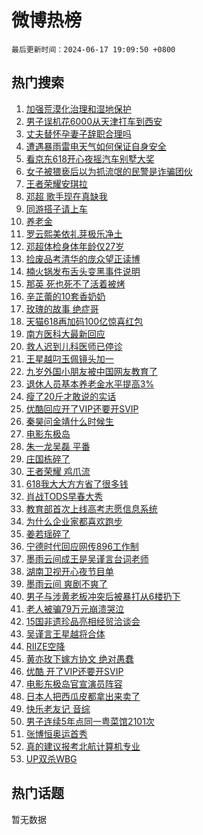 # 微博热榜

`最后更新时间：2024-06-17 19:09:50 +0800`

## 热门搜索

1. [加强荒漠化治理和湿地保护](https://m.weibo.cn/search?containerid=100103type%3D1%26t%3D10%26q%3D%23%E5%8A%A0%E5%BC%BA%E8%8D%92%E6%BC%A0%E5%8C%96%E6%B2%BB%E7%90%86%E5%92%8C%E6%B9%BF%E5%9C%B0%E4%BF%9D%E6%8A%A4%23&stream_entry_id=51&isnewpage=1&extparam=seat%3D1%26stream_entry_id%3D51%26c_type%3D51%26pos%3D0%26cate%3D10103%26filter_type%3Drealtimehot%26dgr%3D0%26q%3D%2523%25E5%258A%25A0%25E5%25BC%25BA%25E8%258D%2592%25E6%25BC%25A0%25E5%258C%2596%25E6%25B2%25BB%25E7%2590%2586%25E5%2592%258C%25E6%25B9%25BF%25E5%259C%25B0%25E4%25BF%259D%25E6%258A%25A4%2523%26display_time%3D1718622589%26pre_seqid%3D171862258911701121499)
1. [男子误机花6000从天津打车到西安](https://m.weibo.cn/search?containerid=100103type%3D1%26t%3D10%26q%3D%23%E7%94%B7%E5%AD%90%E8%AF%AF%E6%9C%BA%E8%8A%B16000%E4%BB%8E%E5%A4%A9%E6%B4%A5%E6%89%93%E8%BD%A6%E5%88%B0%E8%A5%BF%E5%AE%89%23&stream_entry_id=31&isnewpage=1&extparam=seat%3D1%26dgr%3D0%26c_type%3D31%26cate%3D5001%26stream_entry_id%3D31%26filter_type%3Drealtimehot%26lcate%3D5001%26pos%3D0%26flag%3D2%26realpos%3D1%26band_rank%3D1%26q%3D%2523%25E7%2594%25B7%25E5%25AD%2590%25E8%25AF%25AF%25E6%259C%25BA%25E8%258A%25B16000%25E4%25BB%258E%25E5%25A4%25A9%25E6%25B4%25A5%25E6%2589%2593%25E8%25BD%25A6%25E5%2588%25B0%25E8%25A5%25BF%25E5%25AE%2589%2523%26display_time%3D1718622589%26pre_seqid%3D171862258911701121499)
1. [丈夫替怀孕妻子辞职合理吗](https://m.weibo.cn/search?containerid=100103type%3D1%26t%3D10%26q%3D%23%E4%B8%88%E5%A4%AB%E6%9B%BF%E6%80%80%E5%AD%95%E5%A6%BB%E5%AD%90%E8%BE%9E%E8%81%8C%E5%90%88%E7%90%86%E5%90%97%23&stream_entry_id=31&isnewpage=1&extparam=seat%3D1%26dgr%3D0%26c_type%3D31%26cate%3D5001%26stream_entry_id%3D31%26filter_type%3Drealtimehot%26lcate%3D5001%26pos%3D1%26flag%3D1%26realpos%3D2%26band_rank%3D2%26q%3D%2523%25E4%25B8%2588%25E5%25A4%25AB%25E6%259B%25BF%25E6%2580%2580%25E5%25AD%2595%25E5%25A6%25BB%25E5%25AD%2590%25E8%25BE%259E%25E8%2581%258C%25E5%2590%2588%25E7%2590%2586%25E5%2590%2597%2523%26display_time%3D1718622589%26pre_seqid%3D171862258911701121499)
1. [遭遇暴雨雷电天气如何保证自身安全](https://m.weibo.cn/search?containerid=100103type%3D1%26t%3D10%26q%3D%23%E9%81%AD%E9%81%87%E6%9A%B4%E9%9B%A8%E9%9B%B7%E7%94%B5%E5%A4%A9%E6%B0%94%E5%A6%82%E4%BD%95%E4%BF%9D%E8%AF%81%E8%87%AA%E8%BA%AB%E5%AE%89%E5%85%A8%23&stream_entry_id=31&isnewpage=1&extparam=seat%3D1%26dgr%3D0%26c_type%3D31%26cate%3D5001%26stream_entry_id%3D31%26filter_type%3Drealtimehot%26lcate%3D5001%26pos%3D2%26flag%3D0%26realpos%3D3%26band_rank%3D3%26q%3D%2523%25E9%2581%25AD%25E9%2581%2587%25E6%259A%25B4%25E9%259B%25A8%25E9%259B%25B7%25E7%2594%25B5%25E5%25A4%25A9%25E6%25B0%2594%25E5%25A6%2582%25E4%25BD%2595%25E4%25BF%259D%25E8%25AF%2581%25E8%2587%25AA%25E8%25BA%25AB%25E5%25AE%2589%25E5%2585%25A8%2523%26display_time%3D1718622589%26pre_seqid%3D171862258911701121499)
1. [看京东618开心夜摇汽车别墅大奖](https://m.weibo.cn/search?containerid=100103type%3D1%26t%3D10%26q%3D%23%E7%9C%8B%E4%BA%AC%E4%B8%9C618%E5%BC%80%E5%BF%83%E5%A4%9C%E6%91%87%E6%B1%BD%E8%BD%A6%E5%88%AB%E5%A2%85%E5%A4%A7%E5%A5%96%23&stream_entry_id=31&isnewpage=1&extparam=seat%3D1%26is_ad_pos%3D1%26c_type%3D31%26adid%3D242023%26cate%3D5001%26stream_entry_id%3D31%26filter_type%3Drealtimehot%26lcate%3D5001%26pos%3D3%26topic_ad%3D1%26band_rank%3D4%26dgr%3D0%26q%3D%2523%25E7%259C%258B%25E4%25BA%25AC%25E4%25B8%259C618%25E5%25BC%2580%25E5%25BF%2583%25E5%25A4%259C%25E6%2591%2587%25E6%25B1%25BD%25E8%25BD%25A6%25E5%2588%25AB%25E5%25A2%2585%25E5%25A4%25A7%25E5%25A5%2596%2523%26display_time%3D1718622589%26pre_seqid%3D171862258911701121499)
1. [女子被猥亵后以为抓流氓的民警是诈骗团伙](https://m.weibo.cn/search?containerid=100103type%3D1%26t%3D10%26q%3D%23%E5%A5%B3%E5%AD%90%E8%A2%AB%E7%8C%A5%E4%BA%B5%E5%90%8E%E4%BB%A5%E4%B8%BA%E6%8A%93%E6%B5%81%E6%B0%93%E7%9A%84%E6%B0%91%E8%AD%A6%E6%98%AF%E8%AF%88%E9%AA%97%E5%9B%A2%E4%BC%99%23&stream_entry_id=31&isnewpage=1&extparam=seat%3D1%26dgr%3D0%26c_type%3D31%26cate%3D5001%26stream_entry_id%3D31%26filter_type%3Drealtimehot%26lcate%3D5001%26pos%3D4%26flag%3D2%26realpos%3D4%26band_rank%3D4%26q%3D%2523%25E5%25A5%25B3%25E5%25AD%2590%25E8%25A2%25AB%25E7%258C%25A5%25E4%25BA%25B5%25E5%2590%258E%25E4%25BB%25A5%25E4%25B8%25BA%25E6%258A%2593%25E6%25B5%2581%25E6%25B0%2593%25E7%259A%2584%25E6%25B0%2591%25E8%25AD%25A6%25E6%2598%25AF%25E8%25AF%2588%25E9%25AA%2597%25E5%259B%25A2%25E4%25BC%2599%2523%26display_time%3D1718622589%26pre_seqid%3D171862258911701121499)
1. [王者荣耀安琪拉](https://m.weibo.cn/search?containerid=100103type%3D1%26t%3D10%26q%3D%E7%8E%8B%E8%80%85%E8%8D%A3%E8%80%80%E5%AE%89%E7%90%AA%E6%8B%89&stream_entry_id=31&isnewpage=1&extparam=seat%3D1%26dgr%3D0%26c_type%3D31%26cate%3D5001%26stream_entry_id%3D31%26filter_type%3Drealtimehot%26lcate%3D5001%26pos%3D5%26flag%3D0%26realpos%3D5%26band_rank%3D5%26q%3D%25E7%258E%258B%25E8%2580%2585%25E8%258D%25A3%25E8%2580%2580%25E5%25AE%2589%25E7%2590%25AA%25E6%258B%2589%26display_time%3D1718622589%26pre_seqid%3D171862258911701121499)
1. [邓超 歌手现在真缺我](https://m.weibo.cn/search?containerid=100103type%3D1%26t%3D10%26q%3D%E9%82%93%E8%B6%85+%E6%AD%8C%E6%89%8B%E7%8E%B0%E5%9C%A8%E7%9C%9F%E7%BC%BA%E6%88%91&stream_entry_id=31&isnewpage=1&extparam=seat%3D1%26dgr%3D0%26c_type%3D31%26cate%3D5001%26stream_entry_id%3D31%26filter_type%3Drealtimehot%26lcate%3D5001%26pos%3D6%26flag%3D2%26realpos%3D6%26band_rank%3D6%26q%3D%25E9%2582%2593%25E8%25B6%2585%2520%25E6%25AD%258C%25E6%2589%258B%25E7%258E%25B0%25E5%259C%25A8%25E7%259C%259F%25E7%25BC%25BA%25E6%2588%2591%26display_time%3D1718622589%26pre_seqid%3D171862258911701121499)
1. [同游搭子请上车](https://m.weibo.cn/search?containerid=100103type%3D1%26t%3D10%26q%3D%23%E5%90%8C%E6%B8%B8%E6%90%AD%E5%AD%90%E8%AF%B7%E4%B8%8A%E8%BD%A6%23&stream_entry_id=31&isnewpage=1&extparam=seat%3D1%26is_ad_pos%3D1%26c_type%3D31%26adid%3D242084%26cate%3D5001%26stream_entry_id%3D31%26lcate%3D5001%26pos%3D7%26filter_type%3Drealtimehot%26band_rank%3D7%26dgr%3D0%26q%3D%2523%25E5%2590%258C%25E6%25B8%25B8%25E6%2590%25AD%25E5%25AD%2590%25E8%25AF%25B7%25E4%25B8%258A%25E8%25BD%25A6%2523%26display_time%3D1718622589%26pre_seqid%3D171862258911701121499)
1. [养老金](https://m.weibo.cn/search?containerid=100103type%3D1%26t%3D10%26q%3D%E5%85%BB%E8%80%81%E9%87%91&stream_entry_id=31&isnewpage=1&extparam=seat%3D1%26dgr%3D0%26c_type%3D31%26cate%3D5001%26stream_entry_id%3D31%26filter_type%3Drealtimehot%26lcate%3D5001%26pos%3D8%26flag%3D0%26realpos%3D7%26band_rank%3D7%26q%3D%25E5%2585%25BB%25E8%2580%2581%25E9%2587%2591%26display_time%3D1718622589%26pre_seqid%3D171862258911701121499)
1. [罗云熙美依礼芽极乐净土](https://m.weibo.cn/search?containerid=100103type%3D1%26t%3D10%26q%3D%23%E7%BD%97%E4%BA%91%E7%86%99%E7%BE%8E%E4%BE%9D%E7%A4%BC%E8%8A%BD%E6%9E%81%E4%B9%90%E5%87%80%E5%9C%9F%23&stream_entry_id=31&isnewpage=1&extparam=seat%3D1%26dgr%3D0%26c_type%3D31%26cate%3D5001%26stream_entry_id%3D31%26filter_type%3Drealtimehot%26lcate%3D5001%26pos%3D9%26flag%3D1%26realpos%3D8%26band_rank%3D8%26q%3D%2523%25E7%25BD%2597%25E4%25BA%2591%25E7%2586%2599%25E7%25BE%258E%25E4%25BE%259D%25E7%25A4%25BC%25E8%258A%25BD%25E6%259E%2581%25E4%25B9%2590%25E5%2587%2580%25E5%259C%259F%2523%26display_time%3D1718622589%26pre_seqid%3D171862258911701121499)
1. [邓超体检身体年龄仅27岁](https://m.weibo.cn/search?containerid=100103type%3D1%26t%3D10%26q%3D%23%E9%82%93%E8%B6%85%E4%BD%93%E6%A3%80%E8%BA%AB%E4%BD%93%E5%B9%B4%E9%BE%84%E4%BB%8527%E5%B2%81%23&stream_entry_id=31&isnewpage=1&extparam=seat%3D1%26dgr%3D0%26c_type%3D31%26cate%3D5001%26stream_entry_id%3D31%26filter_type%3Drealtimehot%26lcate%3D5001%26pos%3D10%26flag%3D1%26realpos%3D9%26band_rank%3D9%26q%3D%2523%25E9%2582%2593%25E8%25B6%2585%25E4%25BD%2593%25E6%25A3%2580%25E8%25BA%25AB%25E4%25BD%2593%25E5%25B9%25B4%25E9%25BE%2584%25E4%25BB%258527%25E5%25B2%2581%2523%26display_time%3D1718622589%26pre_seqid%3D171862258911701121499)
1. [捡废品考清华的庞众望正读博](https://m.weibo.cn/search?containerid=100103type%3D1%26t%3D10%26q%3D%23%E6%8D%A1%E5%BA%9F%E5%93%81%E8%80%83%E6%B8%85%E5%8D%8E%E7%9A%84%E5%BA%9E%E4%BC%97%E6%9C%9B%E6%AD%A3%E8%AF%BB%E5%8D%9A%23&stream_entry_id=31&isnewpage=1&extparam=seat%3D1%26dgr%3D0%26c_type%3D31%26cate%3D5001%26stream_entry_id%3D31%26filter_type%3Drealtimehot%26lcate%3D5001%26pos%3D11%26flag%3D32768%26realpos%3D10%26band_rank%3D10%26q%3D%2523%25E6%258D%25A1%25E5%25BA%259F%25E5%2593%2581%25E8%2580%2583%25E6%25B8%2585%25E5%258D%258E%25E7%259A%2584%25E5%25BA%259E%25E4%25BC%2597%25E6%259C%259B%25E6%25AD%25A3%25E8%25AF%25BB%25E5%258D%259A%2523%26display_time%3D1718622589%26pre_seqid%3D171862258911701121499)
1. [楠火锅发布舌头变黑事件说明](https://m.weibo.cn/search?containerid=100103type%3D1%26t%3D10%26q%3D%23%E6%A5%A0%E7%81%AB%E9%94%85%E5%8F%91%E5%B8%83%E8%88%8C%E5%A4%B4%E5%8F%98%E9%BB%91%E4%BA%8B%E4%BB%B6%E8%AF%B4%E6%98%8E%23&stream_entry_id=31&isnewpage=1&extparam=seat%3D1%26dgr%3D0%26c_type%3D31%26cate%3D5001%26stream_entry_id%3D31%26filter_type%3Drealtimehot%26lcate%3D5001%26pos%3D12%26flag%3D1%26realpos%3D11%26band_rank%3D11%26q%3D%2523%25E6%25A5%25A0%25E7%2581%25AB%25E9%2594%2585%25E5%258F%2591%25E5%25B8%2583%25E8%2588%258C%25E5%25A4%25B4%25E5%258F%2598%25E9%25BB%2591%25E4%25BA%258B%25E4%25BB%25B6%25E8%25AF%25B4%25E6%2598%258E%2523%26display_time%3D1718622589%26pre_seqid%3D171862258911701121499)
1. [那英 死也死不了活着被烤](https://m.weibo.cn/search?containerid=100103type%3D1%26t%3D10%26q%3D%E9%82%A3%E8%8B%B1+%E6%AD%BB%E4%B9%9F%E6%AD%BB%E4%B8%8D%E4%BA%86%E6%B4%BB%E7%9D%80%E8%A2%AB%E7%83%A4&stream_entry_id=31&isnewpage=1&extparam=seat%3D1%26dgr%3D0%26c_type%3D31%26cate%3D5001%26stream_entry_id%3D31%26filter_type%3Drealtimehot%26lcate%3D5001%26pos%3D13%26flag%3D2%26realpos%3D12%26band_rank%3D12%26q%3D%25E9%2582%25A3%25E8%258B%25B1%2520%25E6%25AD%25BB%25E4%25B9%259F%25E6%25AD%25BB%25E4%25B8%258D%25E4%25BA%2586%25E6%25B4%25BB%25E7%259D%2580%25E8%25A2%25AB%25E7%2583%25A4%26display_time%3D1718622589%26pre_seqid%3D171862258911701121499)
1. [辛芷蕾的10套香奶奶](https://m.weibo.cn/search?containerid=100103type%3D1%26t%3D10%26q%3D%E8%BE%9B%E8%8A%B7%E8%95%BE%E7%9A%8410%E5%A5%97%E9%A6%99%E5%A5%B6%E5%A5%B6&stream_entry_id=31&isnewpage=1&extparam=seat%3D1%26dgr%3D0%26c_type%3D31%26cate%3D5001%26stream_entry_id%3D31%26filter_type%3Drealtimehot%26lcate%3D5001%26pos%3D14%26flag%3D0%26realpos%3D13%26band_rank%3D13%26q%3D%25E8%25BE%259B%25E8%258A%25B7%25E8%2595%25BE%25E7%259A%258410%25E5%25A5%2597%25E9%25A6%2599%25E5%25A5%25B6%25E5%25A5%25B6%26display_time%3D1718622589%26pre_seqid%3D171862258911701121499)
1. [玫瑰的故事 绝症哥](https://m.weibo.cn/search?containerid=100103type%3D1%26t%3D10%26q%3D%E7%8E%AB%E7%91%B0%E7%9A%84%E6%95%85%E4%BA%8B+%E7%BB%9D%E7%97%87%E5%93%A5&stream_entry_id=31&isnewpage=1&extparam=seat%3D1%26dgr%3D0%26c_type%3D31%26cate%3D5001%26stream_entry_id%3D31%26filter_type%3Drealtimehot%26lcate%3D5001%26pos%3D15%26flag%3D1%26realpos%3D14%26band_rank%3D14%26q%3D%25E7%258E%25AB%25E7%2591%25B0%25E7%259A%2584%25E6%2595%2585%25E4%25BA%258B%2520%25E7%25BB%259D%25E7%2597%2587%25E5%2593%25A5%26display_time%3D1718622589%26pre_seqid%3D171862258911701121499)
1. [天猫618再加码100亿惊喜红包](https://m.weibo.cn/search?containerid=100103type%3D1%26t%3D10%26q%3D%23%E5%A4%A9%E7%8C%AB618%E5%86%8D%E5%8A%A0%E7%A0%81100%E4%BA%BF%E6%83%8A%E5%96%9C%E7%BA%A2%E5%8C%85%23&stream_entry_id=31&isnewpage=1&extparam=seat%3D1%26dgr%3D0%26c_type%3D31%26adid%3D242167%26cate%3D5001%26stream_entry_id%3D31%26filter_type%3Drealtimehot%26lcate%3D5001%26pos%3D16%26flag%3D0%26realpos%3D15%26band_rank%3D15%26q%3D%2523%25E5%25A4%25A9%25E7%258C%25AB618%25E5%2586%258D%25E5%258A%25A0%25E7%25A0%2581100%25E4%25BA%25BF%25E6%2583%258A%25E5%2596%259C%25E7%25BA%25A2%25E5%258C%2585%2523%26display_time%3D1718622589%26pre_seqid%3D171862258911701121499)
1. [南方医科大最新回应](https://m.weibo.cn/search?containerid=100103type%3D1%26t%3D10%26q%3D%23%E5%8D%97%E6%96%B9%E5%8C%BB%E7%A7%91%E5%A4%A7%E6%9C%80%E6%96%B0%E5%9B%9E%E5%BA%94%23&stream_entry_id=31&isnewpage=1&extparam=seat%3D1%26dgr%3D0%26c_type%3D31%26cate%3D5001%26stream_entry_id%3D31%26filter_type%3Drealtimehot%26lcate%3D5001%26pos%3D17%26flag%3D0%26realpos%3D16%26band_rank%3D16%26q%3D%2523%25E5%258D%2597%25E6%2596%25B9%25E5%258C%25BB%25E7%25A7%2591%25E5%25A4%25A7%25E6%259C%2580%25E6%2596%25B0%25E5%259B%259E%25E5%25BA%2594%2523%26display_time%3D1718622589%26pre_seqid%3D171862258911701121499)
1. [救人迟到儿科医师已停诊](https://m.weibo.cn/search?containerid=100103type%3D1%26t%3D10%26q%3D%23%E6%95%91%E4%BA%BA%E8%BF%9F%E5%88%B0%E5%84%BF%E7%A7%91%E5%8C%BB%E5%B8%88%E5%B7%B2%E5%81%9C%E8%AF%8A%23&stream_entry_id=31&isnewpage=1&extparam=seat%3D1%26dgr%3D0%26c_type%3D31%26cate%3D5001%26stream_entry_id%3D31%26filter_type%3Drealtimehot%26lcate%3D5001%26pos%3D18%26flag%3D0%26realpos%3D17%26band_rank%3D17%26q%3D%2523%25E6%2595%2591%25E4%25BA%25BA%25E8%25BF%259F%25E5%2588%25B0%25E5%2584%25BF%25E7%25A7%2591%25E5%258C%25BB%25E5%25B8%2588%25E5%25B7%25B2%25E5%2581%259C%25E8%25AF%258A%2523%26display_time%3D1718622589%26pre_seqid%3D171862258911701121499)
1. [王星越叼玉佩镜头加一](https://m.weibo.cn/search?containerid=100103type%3D1%26t%3D10%26q%3D%23%E7%8E%8B%E6%98%9F%E8%B6%8A%E5%8F%BC%E7%8E%89%E4%BD%A9%E9%95%9C%E5%A4%B4%E5%8A%A0%E4%B8%80%23&stream_entry_id=31&isnewpage=1&extparam=seat%3D1%26dgr%3D0%26c_type%3D31%26cate%3D5001%26stream_entry_id%3D31%26filter_type%3Drealtimehot%26lcate%3D5001%26pos%3D19%26flag%3D1%26realpos%3D18%26band_rank%3D18%26q%3D%2523%25E7%258E%258B%25E6%2598%259F%25E8%25B6%258A%25E5%258F%25BC%25E7%258E%2589%25E4%25BD%25A9%25E9%2595%259C%25E5%25A4%25B4%25E5%258A%25A0%25E4%25B8%2580%2523%26display_time%3D1718622589%26pre_seqid%3D171862258911701121499)
1. [九岁外国小朋友被中国网友教育了](https://m.weibo.cn/search?containerid=100103type%3D1%26t%3D10%26q%3D%23%E4%B9%9D%E5%B2%81%E5%A4%96%E5%9B%BD%E5%B0%8F%E6%9C%8B%E5%8F%8B%E8%A2%AB%E4%B8%AD%E5%9B%BD%E7%BD%91%E5%8F%8B%E6%95%99%E8%82%B2%E4%BA%86%23&stream_entry_id=31&isnewpage=1&extparam=seat%3D1%26dgr%3D0%26c_type%3D31%26cate%3D5001%26stream_entry_id%3D31%26filter_type%3Drealtimehot%26lcate%3D5001%26pos%3D20%26flag%3D0%26realpos%3D19%26band_rank%3D19%26q%3D%2523%25E4%25B9%259D%25E5%25B2%2581%25E5%25A4%2596%25E5%259B%25BD%25E5%25B0%258F%25E6%259C%258B%25E5%258F%258B%25E8%25A2%25AB%25E4%25B8%25AD%25E5%259B%25BD%25E7%25BD%2591%25E5%258F%258B%25E6%2595%2599%25E8%2582%25B2%25E4%25BA%2586%2523%26display_time%3D1718622589%26pre_seqid%3D171862258911701121499)
1. [退休人员基本养老金水平提高3%](https://m.weibo.cn/search?containerid=100103type%3D1%26t%3D10%26q%3D%23%E9%80%80%E4%BC%91%E4%BA%BA%E5%91%98%E5%9F%BA%E6%9C%AC%E5%85%BB%E8%80%81%E9%87%91%E6%B0%B4%E5%B9%B3%E6%8F%90%E9%AB%983%25%23&stream_entry_id=31&isnewpage=1&extparam=seat%3D1%26dgr%3D0%26c_type%3D31%26cate%3D5001%26stream_entry_id%3D31%26filter_type%3Drealtimehot%26lcate%3D5001%26pos%3D21%26flag%3D0%26realpos%3D20%26band_rank%3D20%26q%3D%2523%25E9%2580%2580%25E4%25BC%2591%25E4%25BA%25BA%25E5%2591%2598%25E5%259F%25BA%25E6%259C%25AC%25E5%2585%25BB%25E8%2580%2581%25E9%2587%2591%25E6%25B0%25B4%25E5%25B9%25B3%25E6%258F%2590%25E9%25AB%25983%2525%2523%26display_time%3D1718622589%26pre_seqid%3D171862258911701121499)
1. [瘦了20斤才敢说的实话](https://m.weibo.cn/search?containerid=100103type%3D1%26t%3D10%26q%3D%E7%98%A6%E4%BA%8620%E6%96%A4%E6%89%8D%E6%95%A2%E8%AF%B4%E7%9A%84%E5%AE%9E%E8%AF%9D&stream_entry_id=31&isnewpage=1&extparam=seat%3D1%26dgr%3D0%26c_type%3D31%26cate%3D5001%26stream_entry_id%3D31%26filter_type%3Drealtimehot%26lcate%3D5001%26pos%3D22%26flag%3D1%26realpos%3D21%26band_rank%3D21%26q%3D%25E7%2598%25A6%25E4%25BA%258620%25E6%2596%25A4%25E6%2589%258D%25E6%2595%25A2%25E8%25AF%25B4%25E7%259A%2584%25E5%25AE%259E%25E8%25AF%259D%26display_time%3D1718622589%26pre_seqid%3D171862258911701121499)
1. [优酷回应开了VIP还要开SVIP](https://m.weibo.cn/search?containerid=100103type%3D1%26t%3D10%26q%3D%23%E4%BC%98%E9%85%B7%E5%9B%9E%E5%BA%94%E5%BC%80%E4%BA%86VIP%E8%BF%98%E8%A6%81%E5%BC%80SVIP%23&stream_entry_id=31&isnewpage=1&extparam=seat%3D1%26dgr%3D0%26c_type%3D31%26cate%3D5001%26stream_entry_id%3D31%26filter_type%3Drealtimehot%26lcate%3D5001%26pos%3D23%26flag%3D1%26realpos%3D22%26band_rank%3D22%26q%3D%2523%25E4%25BC%2598%25E9%2585%25B7%25E5%259B%259E%25E5%25BA%2594%25E5%25BC%2580%25E4%25BA%2586VIP%25E8%25BF%2598%25E8%25A6%2581%25E5%25BC%2580SVIP%2523%26display_time%3D1718622589%26pre_seqid%3D171862258911701121499)
1. [秦昊问金靖什么时候生](https://m.weibo.cn/search?containerid=100103type%3D1%26t%3D10%26q%3D%23%E7%A7%A6%E6%98%8A%E9%97%AE%E9%87%91%E9%9D%96%E4%BB%80%E4%B9%88%E6%97%B6%E5%80%99%E7%94%9F%23&stream_entry_id=31&isnewpage=1&extparam=seat%3D1%26dgr%3D0%26c_type%3D31%26cate%3D5001%26stream_entry_id%3D31%26filter_type%3Drealtimehot%26lcate%3D5001%26pos%3D24%26flag%3D1%26realpos%3D23%26band_rank%3D23%26q%3D%2523%25E7%25A7%25A6%25E6%2598%258A%25E9%2597%25AE%25E9%2587%2591%25E9%259D%2596%25E4%25BB%2580%25E4%25B9%2588%25E6%2597%25B6%25E5%2580%2599%25E7%2594%259F%2523%26display_time%3D1718622589%26pre_seqid%3D171862258911701121499)
1. [电影东极岛](https://m.weibo.cn/search?containerid=100103type%3D1%26t%3D10%26q%3D%E7%94%B5%E5%BD%B1%E4%B8%9C%E6%9E%81%E5%B2%9B&stream_entry_id=31&isnewpage=1&extparam=seat%3D1%26dgr%3D0%26c_type%3D31%26cate%3D5001%26stream_entry_id%3D31%26filter_type%3Drealtimehot%26lcate%3D5001%26pos%3D25%26flag%3D1%26realpos%3D24%26band_rank%3D24%26q%3D%25E7%2594%25B5%25E5%25BD%25B1%25E4%25B8%259C%25E6%259E%2581%25E5%25B2%259B%26display_time%3D1718622589%26pre_seqid%3D171862258911701121499)
1. [朱一龙吴磊 平番](https://m.weibo.cn/search?containerid=100103type%3D1%26t%3D10%26q%3D%E6%9C%B1%E4%B8%80%E9%BE%99%E5%90%B4%E7%A3%8A+%E5%B9%B3%E7%95%AA&stream_entry_id=31&isnewpage=1&extparam=seat%3D1%26dgr%3D0%26c_type%3D31%26cate%3D5001%26stream_entry_id%3D31%26filter_type%3Drealtimehot%26lcate%3D5001%26pos%3D26%26flag%3D1%26realpos%3D25%26band_rank%3D25%26q%3D%25E6%259C%25B1%25E4%25B8%2580%25E9%25BE%2599%25E5%2590%25B4%25E7%25A3%258A%2520%25E5%25B9%25B3%25E7%2595%25AA%26display_time%3D1718622589%26pre_seqid%3D171862258911701121499)
1. [庄国栋碎了](https://m.weibo.cn/search?containerid=100103type%3D1%26t%3D10%26q%3D%E5%BA%84%E5%9B%BD%E6%A0%8B%E7%A2%8E%E4%BA%86&stream_entry_id=31&isnewpage=1&extparam=seat%3D1%26dgr%3D0%26c_type%3D31%26cate%3D5001%26stream_entry_id%3D31%26filter_type%3Drealtimehot%26lcate%3D5001%26pos%3D27%26flag%3D1%26realpos%3D26%26band_rank%3D26%26q%3D%25E5%25BA%2584%25E5%259B%25BD%25E6%25A0%258B%25E7%25A2%258E%25E4%25BA%2586%26display_time%3D1718622589%26pre_seqid%3D171862258911701121499)
1. [王者荣耀 鸡爪流](https://m.weibo.cn/search?containerid=100103type%3D1%26t%3D10%26q%3D%E7%8E%8B%E8%80%85%E8%8D%A3%E8%80%80+%E9%B8%A1%E7%88%AA%E6%B5%81&stream_entry_id=31&isnewpage=1&extparam=seat%3D1%26dgr%3D0%26c_type%3D31%26cate%3D5001%26stream_entry_id%3D31%26filter_type%3Drealtimehot%26lcate%3D5001%26pos%3D28%26flag%3D1%26realpos%3D27%26band_rank%3D27%26q%3D%25E7%258E%258B%25E8%2580%2585%25E8%258D%25A3%25E8%2580%2580%2520%25E9%25B8%25A1%25E7%2588%25AA%25E6%25B5%2581%26display_time%3D1718622589%26pre_seqid%3D171862258911701121499)
1. [618我大大方方省了很多钱](https://m.weibo.cn/search?containerid=100103type%3D1%26t%3D10%26q%3D618%E6%88%91%E5%A4%A7%E5%A4%A7%E6%96%B9%E6%96%B9%E7%9C%81%E4%BA%86%E5%BE%88%E5%A4%9A%E9%92%B1&stream_entry_id=31&isnewpage=1&extparam=seat%3D1%26dgr%3D0%26c_type%3D31%26adid%3D242067%26cate%3D5001%26stream_entry_id%3D31%26filter_type%3Drealtimehot%26lcate%3D5001%26pos%3D29%26flag%3D0%26realpos%3D28%26band_rank%3D28%26q%3D618%25E6%2588%2591%25E5%25A4%25A7%25E5%25A4%25A7%25E6%2596%25B9%25E6%2596%25B9%25E7%259C%2581%25E4%25BA%2586%25E5%25BE%2588%25E5%25A4%259A%25E9%2592%25B1%26display_time%3D1718622589%26pre_seqid%3D171862258911701121499)
1. [肖战TODS早春大秀](https://m.weibo.cn/search?containerid=100103type%3D1%26t%3D10%26q%3D%23%E8%82%96%E6%88%98TODS%E6%97%A9%E6%98%A5%E5%A4%A7%E7%A7%80%23&stream_entry_id=31&isnewpage=1&extparam=seat%3D1%26dgr%3D0%26c_type%3D31%26cate%3D5001%26stream_entry_id%3D31%26filter_type%3Drealtimehot%26lcate%3D5001%26pos%3D30%26flag%3D1%26realpos%3D29%26band_rank%3D29%26q%3D%2523%25E8%2582%2596%25E6%2588%2598TODS%25E6%2597%25A9%25E6%2598%25A5%25E5%25A4%25A7%25E7%25A7%2580%2523%26display_time%3D1718622589%26pre_seqid%3D171862258911701121499)
1. [教育部首次上线高考志愿信息系统](https://m.weibo.cn/search?containerid=100103type%3D1%26t%3D10%26q%3D%23%E6%95%99%E8%82%B2%E9%83%A8%E9%A6%96%E6%AC%A1%E4%B8%8A%E7%BA%BF%E9%AB%98%E8%80%83%E5%BF%97%E6%84%BF%E4%BF%A1%E6%81%AF%E7%B3%BB%E7%BB%9F%23&stream_entry_id=31&isnewpage=1&extparam=seat%3D1%26dgr%3D0%26c_type%3D31%26cate%3D5001%26stream_entry_id%3D31%26filter_type%3Drealtimehot%26lcate%3D5001%26pos%3D31%26flag%3D1%26realpos%3D30%26band_rank%3D30%26q%3D%2523%25E6%2595%2599%25E8%2582%25B2%25E9%2583%25A8%25E9%25A6%2596%25E6%25AC%25A1%25E4%25B8%258A%25E7%25BA%25BF%25E9%25AB%2598%25E8%2580%2583%25E5%25BF%2597%25E6%2584%25BF%25E4%25BF%25A1%25E6%2581%25AF%25E7%25B3%25BB%25E7%25BB%259F%2523%26display_time%3D1718622589%26pre_seqid%3D171862258911701121499)
1. [为什么企业家都喜欢跑步](https://m.weibo.cn/search?containerid=100103type%3D1%26t%3D10%26q%3D%E4%B8%BA%E4%BB%80%E4%B9%88%E4%BC%81%E4%B8%9A%E5%AE%B6%E9%83%BD%E5%96%9C%E6%AC%A2%E8%B7%91%E6%AD%A5&stream_entry_id=31&isnewpage=1&extparam=seat%3D1%26dgr%3D0%26c_type%3D31%26cate%3D5001%26stream_entry_id%3D31%26filter_type%3Drealtimehot%26lcate%3D5001%26pos%3D32%26flag%3D1%26realpos%3D31%26band_rank%3D31%26q%3D%25E4%25B8%25BA%25E4%25BB%2580%25E4%25B9%2588%25E4%25BC%2581%25E4%25B8%259A%25E5%25AE%25B6%25E9%2583%25BD%25E5%2596%259C%25E6%25AC%25A2%25E8%25B7%2591%25E6%25AD%25A5%26display_time%3D1718622589%26pre_seqid%3D171862258911701121499)
1. [姜若瑶碎了](https://m.weibo.cn/search?containerid=100103type%3D1%26t%3D10%26q%3D%23%E5%A7%9C%E8%8B%A5%E7%91%B6%E7%A2%8E%E4%BA%86%23&stream_entry_id=31&isnewpage=1&extparam=seat%3D1%26dgr%3D0%26c_type%3D31%26cate%3D5001%26stream_entry_id%3D31%26filter_type%3Drealtimehot%26lcate%3D5001%26pos%3D33%26flag%3D0%26realpos%3D32%26band_rank%3D32%26q%3D%2523%25E5%25A7%259C%25E8%258B%25A5%25E7%2591%25B6%25E7%25A2%258E%25E4%25BA%2586%2523%26display_time%3D1718622589%26pre_seqid%3D171862258911701121499)
1. [宁德时代回应网传896工作制](https://m.weibo.cn/search?containerid=100103type%3D1%26t%3D10%26q%3D%23%E5%AE%81%E5%BE%B7%E6%97%B6%E4%BB%A3%E5%9B%9E%E5%BA%94%E7%BD%91%E4%BC%A0896%E5%B7%A5%E4%BD%9C%E5%88%B6%23&stream_entry_id=31&isnewpage=1&extparam=seat%3D1%26dgr%3D0%26c_type%3D31%26cate%3D5001%26stream_entry_id%3D31%26filter_type%3Drealtimehot%26lcate%3D5001%26pos%3D34%26flag%3D0%26realpos%3D33%26band_rank%3D33%26q%3D%2523%25E5%25AE%2581%25E5%25BE%25B7%25E6%2597%25B6%25E4%25BB%25A3%25E5%259B%259E%25E5%25BA%2594%25E7%25BD%2591%25E4%25BC%25A0896%25E5%25B7%25A5%25E4%25BD%259C%25E5%2588%25B6%2523%26display_time%3D1718622589%26pre_seqid%3D171862258911701121499)
1. [墨雨云间成王是吴谨言台词老师](https://m.weibo.cn/search?containerid=100103type%3D1%26t%3D10%26q%3D%23%E5%A2%A8%E9%9B%A8%E4%BA%91%E9%97%B4%E6%88%90%E7%8E%8B%E6%98%AF%E5%90%B4%E8%B0%A8%E8%A8%80%E5%8F%B0%E8%AF%8D%E8%80%81%E5%B8%88%23&stream_entry_id=31&isnewpage=1&extparam=seat%3D1%26dgr%3D0%26c_type%3D31%26cate%3D5001%26stream_entry_id%3D31%26filter_type%3Drealtimehot%26lcate%3D5001%26pos%3D35%26flag%3D1%26realpos%3D34%26band_rank%3D34%26q%3D%2523%25E5%25A2%25A8%25E9%259B%25A8%25E4%25BA%2591%25E9%2597%25B4%25E6%2588%2590%25E7%258E%258B%25E6%2598%25AF%25E5%2590%25B4%25E8%25B0%25A8%25E8%25A8%2580%25E5%258F%25B0%25E8%25AF%258D%25E8%2580%2581%25E5%25B8%2588%2523%26display_time%3D1718622589%26pre_seqid%3D171862258911701121499)
1. [湖南卫视开心夜节目单](https://m.weibo.cn/search?containerid=100103type%3D1%26t%3D10%26q%3D%23%E6%B9%96%E5%8D%97%E5%8D%AB%E8%A7%86%E5%BC%80%E5%BF%83%E5%A4%9C%E8%8A%82%E7%9B%AE%E5%8D%95%23&stream_entry_id=31&isnewpage=1&extparam=seat%3D1%26dgr%3D0%26c_type%3D31%26cate%3D5001%26stream_entry_id%3D31%26filter_type%3Drealtimehot%26lcate%3D5001%26pos%3D36%26flag%3D1%26realpos%3D35%26band_rank%3D35%26q%3D%2523%25E6%25B9%2596%25E5%258D%2597%25E5%258D%25AB%25E8%25A7%2586%25E5%25BC%2580%25E5%25BF%2583%25E5%25A4%259C%25E8%258A%2582%25E7%259B%25AE%25E5%258D%2595%2523%26display_time%3D1718622589%26pre_seqid%3D171862258911701121499)
1. [墨雨云间 爽剧不爽了](https://m.weibo.cn/search?containerid=100103type%3D1%26t%3D10%26q%3D%E5%A2%A8%E9%9B%A8%E4%BA%91%E9%97%B4+%E7%88%BD%E5%89%A7%E4%B8%8D%E7%88%BD%E4%BA%86&stream_entry_id=31&isnewpage=1&extparam=seat%3D1%26dgr%3D0%26c_type%3D31%26cate%3D5001%26stream_entry_id%3D31%26filter_type%3Drealtimehot%26lcate%3D5001%26pos%3D37%26flag%3D0%26realpos%3D36%26band_rank%3D36%26q%3D%25E5%25A2%25A8%25E9%259B%25A8%25E4%25BA%2591%25E9%2597%25B4%2520%25E7%2588%25BD%25E5%2589%25A7%25E4%25B8%258D%25E7%2588%25BD%25E4%25BA%2586%26display_time%3D1718622589%26pre_seqid%3D171862258911701121499)
1. [男子与涉黄老板冲突后被暴打从6楼扔下](https://m.weibo.cn/search?containerid=100103type%3D1%26t%3D10%26q%3D%23%E7%94%B7%E5%AD%90%E4%B8%8E%E6%B6%89%E9%BB%84%E8%80%81%E6%9D%BF%E5%86%B2%E7%AA%81%E5%90%8E%E8%A2%AB%E6%9A%B4%E6%89%93%E4%BB%8E6%E6%A5%BC%E6%89%94%E4%B8%8B%23&stream_entry_id=31&isnewpage=1&extparam=seat%3D1%26dgr%3D0%26c_type%3D31%26cate%3D5001%26stream_entry_id%3D31%26filter_type%3Drealtimehot%26lcate%3D5001%26pos%3D38%26flag%3D0%26realpos%3D37%26band_rank%3D37%26q%3D%2523%25E7%2594%25B7%25E5%25AD%2590%25E4%25B8%258E%25E6%25B6%2589%25E9%25BB%2584%25E8%2580%2581%25E6%259D%25BF%25E5%2586%25B2%25E7%25AA%2581%25E5%2590%258E%25E8%25A2%25AB%25E6%259A%25B4%25E6%2589%2593%25E4%25BB%258E6%25E6%25A5%25BC%25E6%2589%2594%25E4%25B8%258B%2523%26display_time%3D1718622589%26pre_seqid%3D171862258911701121499)
1. [老人被骗79万元崩溃哭泣](https://m.weibo.cn/search?containerid=100103type%3D1%26t%3D10%26q%3D%23%E8%80%81%E4%BA%BA%E8%A2%AB%E9%AA%9779%E4%B8%87%E5%85%83%E5%B4%A9%E6%BA%83%E5%93%AD%E6%B3%A3%23&stream_entry_id=31&isnewpage=1&extparam=seat%3D1%26dgr%3D0%26c_type%3D31%26cate%3D5001%26stream_entry_id%3D31%26filter_type%3Drealtimehot%26lcate%3D5001%26pos%3D39%26flag%3D0%26realpos%3D38%26band_rank%3D38%26q%3D%2523%25E8%2580%2581%25E4%25BA%25BA%25E8%25A2%25AB%25E9%25AA%259779%25E4%25B8%2587%25E5%2585%2583%25E5%25B4%25A9%25E6%25BA%2583%25E5%2593%25AD%25E6%25B3%25A3%2523%26display_time%3D1718622589%26pre_seqid%3D171862258911701121499)
1. [15国非遗珍品亮相经贸洽谈会](https://m.weibo.cn/search?containerid=100103type%3D1%26t%3D10%26q%3D%2315%E5%9B%BD%E9%9D%9E%E9%81%97%E7%8F%8D%E5%93%81%E4%BA%AE%E7%9B%B8%E7%BB%8F%E8%B4%B8%E6%B4%BD%E8%B0%88%E4%BC%9A%23&stream_entry_id=31&isnewpage=1&extparam=seat%3D1%26dgr%3D0%26c_type%3D31%26adid%3D242157%26cate%3D5001%26stream_entry_id%3D31%26filter_type%3Drealtimehot%26lcate%3D5001%26pos%3D40%26flag%3D0%26realpos%3D39%26band_rank%3D39%26q%3D%252315%25E5%259B%25BD%25E9%259D%259E%25E9%2581%2597%25E7%258F%258D%25E5%2593%2581%25E4%25BA%25AE%25E7%259B%25B8%25E7%25BB%258F%25E8%25B4%25B8%25E6%25B4%25BD%25E8%25B0%2588%25E4%25BC%259A%2523%26display_time%3D1718622589%26pre_seqid%3D171862258911701121499)
1. [吴谨言王星越将合体](https://m.weibo.cn/search?containerid=100103type%3D1%26t%3D10%26q%3D%23%E5%90%B4%E8%B0%A8%E8%A8%80%E7%8E%8B%E6%98%9F%E8%B6%8A%E5%B0%86%E5%90%88%E4%BD%93%23&stream_entry_id=31&isnewpage=1&extparam=seat%3D1%26dgr%3D0%26c_type%3D31%26cate%3D5001%26stream_entry_id%3D31%26filter_type%3Drealtimehot%26lcate%3D5001%26pos%3D41%26flag%3D0%26realpos%3D40%26band_rank%3D40%26q%3D%2523%25E5%2590%25B4%25E8%25B0%25A8%25E8%25A8%2580%25E7%258E%258B%25E6%2598%259F%25E8%25B6%258A%25E5%25B0%2586%25E5%2590%2588%25E4%25BD%2593%2523%26display_time%3D1718622589%26pre_seqid%3D171862258911701121499)
1. [RIIZE空降](https://m.weibo.cn/search?containerid=100103type%3D1%26t%3D10%26q%3DRIIZE%E7%A9%BA%E9%99%8D&stream_entry_id=31&isnewpage=1&extparam=seat%3D1%26dgr%3D0%26c_type%3D31%26cate%3D5001%26stream_entry_id%3D31%26filter_type%3Drealtimehot%26lcate%3D5001%26pos%3D42%26flag%3D1%26realpos%3D41%26band_rank%3D41%26q%3DRIIZE%25E7%25A9%25BA%25E9%2599%258D%26display_time%3D1718622589%26pre_seqid%3D171862258911701121499)
1. [黄亦玫下嫁方协文 绝对愚蠢](https://m.weibo.cn/search?containerid=100103type%3D1%26t%3D10%26q%3D%E9%BB%84%E4%BA%A6%E7%8E%AB%E4%B8%8B%E5%AB%81%E6%96%B9%E5%8D%8F%E6%96%87+%E7%BB%9D%E5%AF%B9%E6%84%9A%E8%A0%A2&stream_entry_id=31&isnewpage=1&extparam=seat%3D1%26dgr%3D0%26c_type%3D31%26cate%3D5001%26stream_entry_id%3D31%26filter_type%3Drealtimehot%26lcate%3D5001%26pos%3D43%26flag%3D0%26realpos%3D42%26band_rank%3D42%26q%3D%25E9%25BB%2584%25E4%25BA%25A6%25E7%258E%25AB%25E4%25B8%258B%25E5%25AB%2581%25E6%2596%25B9%25E5%258D%258F%25E6%2596%2587%2520%25E7%25BB%259D%25E5%25AF%25B9%25E6%2584%259A%25E8%25A0%25A2%26display_time%3D1718622589%26pre_seqid%3D171862258911701121499)
1. [优酷 开了VIP还要开SVIP](https://m.weibo.cn/search?containerid=100103type%3D1%26t%3D10%26q%3D%E4%BC%98%E9%85%B7+%E5%BC%80%E4%BA%86VIP%E8%BF%98%E8%A6%81%E5%BC%80SVIP&stream_entry_id=31&isnewpage=1&extparam=seat%3D1%26dgr%3D0%26c_type%3D31%26cate%3D5001%26stream_entry_id%3D31%26filter_type%3Drealtimehot%26lcate%3D5001%26pos%3D44%26flag%3D0%26realpos%3D43%26band_rank%3D43%26q%3D%25E4%25BC%2598%25E9%2585%25B7%2520%25E5%25BC%2580%25E4%25BA%2586VIP%25E8%25BF%2598%25E8%25A6%2581%25E5%25BC%2580SVIP%26display_time%3D1718622589%26pre_seqid%3D171862258911701121499)
1. [电影东极岛官宣演员阵容](https://m.weibo.cn/search?containerid=100103type%3D1%26t%3D10%26q%3D%23%E7%94%B5%E5%BD%B1%E4%B8%9C%E6%9E%81%E5%B2%9B%E5%AE%98%E5%AE%A3%E6%BC%94%E5%91%98%E9%98%B5%E5%AE%B9%23&stream_entry_id=31&isnewpage=1&extparam=seat%3D1%26dgr%3D0%26c_type%3D31%26cate%3D5001%26stream_entry_id%3D31%26filter_type%3Drealtimehot%26lcate%3D5001%26pos%3D45%26flag%3D1%26realpos%3D44%26band_rank%3D44%26q%3D%2523%25E7%2594%25B5%25E5%25BD%25B1%25E4%25B8%259C%25E6%259E%2581%25E5%25B2%259B%25E5%25AE%2598%25E5%25AE%25A3%25E6%25BC%2594%25E5%2591%2598%25E9%2598%25B5%25E5%25AE%25B9%2523%26display_time%3D1718622589%26pre_seqid%3D171862258911701121499)
1. [日本人把西瓜皮都拿出来卖了](https://m.weibo.cn/search?containerid=100103type%3D1%26t%3D10%26q%3D%23%E6%97%A5%E6%9C%AC%E4%BA%BA%E6%8A%8A%E8%A5%BF%E7%93%9C%E7%9A%AE%E9%83%BD%E6%8B%BF%E5%87%BA%E6%9D%A5%E5%8D%96%E4%BA%86%23&stream_entry_id=31&isnewpage=1&extparam=seat%3D1%26dgr%3D0%26c_type%3D31%26cate%3D5001%26stream_entry_id%3D31%26filter_type%3Drealtimehot%26lcate%3D5001%26pos%3D46%26flag%3D0%26realpos%3D45%26band_rank%3D45%26q%3D%2523%25E6%2597%25A5%25E6%259C%25AC%25E4%25BA%25BA%25E6%258A%258A%25E8%25A5%25BF%25E7%2593%259C%25E7%259A%25AE%25E9%2583%25BD%25E6%258B%25BF%25E5%2587%25BA%25E6%259D%25A5%25E5%258D%2596%25E4%25BA%2586%2523%26display_time%3D1718622589%26pre_seqid%3D171862258911701121499)
1. [快乐老友记 音综](https://m.weibo.cn/search?containerid=100103type%3D1%26t%3D10%26q%3D%E5%BF%AB%E4%B9%90%E8%80%81%E5%8F%8B%E8%AE%B0+%E9%9F%B3%E7%BB%BC&stream_entry_id=31&isnewpage=1&extparam=seat%3D1%26dgr%3D0%26c_type%3D31%26cate%3D5001%26stream_entry_id%3D31%26filter_type%3Drealtimehot%26lcate%3D5001%26pos%3D47%26flag%3D1%26realpos%3D46%26band_rank%3D46%26q%3D%25E5%25BF%25AB%25E4%25B9%2590%25E8%2580%2581%25E5%258F%258B%25E8%25AE%25B0%2520%25E9%259F%25B3%25E7%25BB%25BC%26display_time%3D1718622589%26pre_seqid%3D171862258911701121499)
1. [男子连续5年点同一粤菜馆2101次](https://m.weibo.cn/search?containerid=100103type%3D1%26t%3D10%26q%3D%23%E7%94%B7%E5%AD%90%E8%BF%9E%E7%BB%AD5%E5%B9%B4%E7%82%B9%E5%90%8C%E4%B8%80%E7%B2%A4%E8%8F%9C%E9%A6%862101%E6%AC%A1%23&stream_entry_id=31&isnewpage=1&extparam=seat%3D1%26dgr%3D0%26c_type%3D31%26cate%3D5001%26stream_entry_id%3D31%26filter_type%3Drealtimehot%26lcate%3D5001%26pos%3D48%26flag%3D0%26realpos%3D47%26band_rank%3D47%26q%3D%2523%25E7%2594%25B7%25E5%25AD%2590%25E8%25BF%259E%25E7%25BB%25AD5%25E5%25B9%25B4%25E7%2582%25B9%25E5%2590%258C%25E4%25B8%2580%25E7%25B2%25A4%25E8%258F%259C%25E9%25A6%25862101%25E6%25AC%25A1%2523%26display_time%3D1718622589%26pre_seqid%3D171862258911701121499)
1. [张博恒奥运首秀](https://m.weibo.cn/search?containerid=100103type%3D1%26t%3D10%26q%3D%23%E5%BC%A0%E5%8D%9A%E6%81%92%E5%A5%A5%E8%BF%90%E9%A6%96%E7%A7%80%23&stream_entry_id=31&isnewpage=1&extparam=seat%3D1%26dgr%3D0%26c_type%3D31%26cate%3D5001%26stream_entry_id%3D31%26filter_type%3Drealtimehot%26lcate%3D5001%26pos%3D49%26flag%3D1%26realpos%3D48%26band_rank%3D48%26q%3D%2523%25E5%25BC%25A0%25E5%258D%259A%25E6%2581%2592%25E5%25A5%25A5%25E8%25BF%2590%25E9%25A6%2596%25E7%25A7%2580%2523%26display_time%3D1718622589%26pre_seqid%3D171862258911701121499)
1. [真的建议报考北航计算机专业](https://m.weibo.cn/search?containerid=100103type%3D1%26t%3D10%26q%3D%23%E7%9C%9F%E7%9A%84%E5%BB%BA%E8%AE%AE%E6%8A%A5%E8%80%83%E5%8C%97%E8%88%AA%E8%AE%A1%E7%AE%97%E6%9C%BA%E4%B8%93%E4%B8%9A%23&stream_entry_id=31&isnewpage=1&extparam=seat%3D1%26dgr%3D0%26c_type%3D31%26cate%3D5001%26stream_entry_id%3D31%26filter_type%3Drealtimehot%26lcate%3D5001%26pos%3D50%26flag%3D1%26realpos%3D49%26band_rank%3D49%26q%3D%2523%25E7%259C%259F%25E7%259A%2584%25E5%25BB%25BA%25E8%25AE%25AE%25E6%258A%25A5%25E8%2580%2583%25E5%258C%2597%25E8%2588%25AA%25E8%25AE%25A1%25E7%25AE%2597%25E6%259C%25BA%25E4%25B8%2593%25E4%25B8%259A%2523%26display_time%3D1718622589%26pre_seqid%3D171862258911701121499)
1. [UP双杀WBG](https://m.weibo.cn/search?containerid=100103type%3D1%26t%3D10%26q%3D%23UP%E5%8F%8C%E6%9D%80WBG%23&stream_entry_id=31&isnewpage=1&extparam=seat%3D1%26dgr%3D0%26c_type%3D31%26cate%3D5001%26stream_entry_id%3D31%26filter_type%3Drealtimehot%26lcate%3D5001%26pos%3D51%26flag%3D1%26realpos%3D50%26band_rank%3D50%26q%3D%2523UP%25E5%258F%258C%25E6%259D%2580WBG%2523%26display_time%3D1718622589%26pre_seqid%3D171862258911701121499)

## 热门话题

暂无数据
